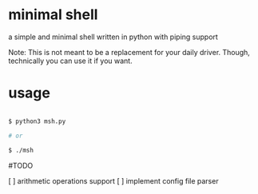 
# minimal shell

a simple and minimal shell written in python with piping support

Note: This is not meant to be a replacement for your daily driver. Though, technically you can use it if you want.

# usage

```bash

$ python3 msh.py

# or

$ ./msh

```



#TODO

[ ] arithmetic operations support
[ ] implement config file  parser
